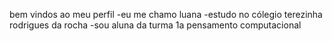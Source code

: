 bem vindos ao meu perfil
-eu me chamo luana
-estudo no cólegio terezinha rodrigues da rocha 
-sou aluna da turma 1a pensamento computacional
